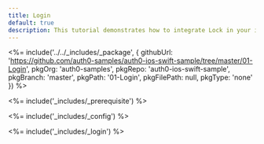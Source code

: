 ```yaml
---
title: Login
default: true
description: This tutorial demonstrates how to integrate Lock in your iOS Swift project in order to present a login screen.
---
```


<%= include('../../_includes/_package', {
  githubUrl: 'https://github.com/auth0-samples/auth0-ios-swift-sample/tree/master/01-Login',
  pkgOrg: 'auth0-samples',
  pkgRepo: 'auth0-ios-swift-sample',
  pkgBranch: 'master',
  pkgPath: '01-Login',
  pkgFilePath: null,
  pkgType: 'none'
}) %>



<%= include('_includes/_prerequisite') %>

<%= include('_includes/_config') %>

<%= include('_includes/_login') %>